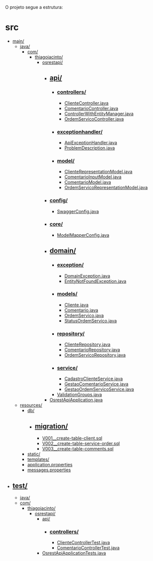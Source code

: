 O projeto segue a estrutura:

# src

* [main/](./src/main)
  * [java/](./src/main/java)
    * [com/](./src/main/java/com)
      * [thiagojacinto/](./src/main/java/com/thiagojacinto)
        * [osrestapi/](./src/main/java/com/thiagojacinto/osrestapi)
          * ## [api/](./src/main/java/com/thiagojacinto/osrestapi/api)
            * ### [controllers/](./src/main/java/com/thiagojacinto/osrestapi/api/controllers)
              * [ClienteController.java](./src/main/java/com/thiagojacinto/osrestapi/api/controllers/ClienteController.java)
              * [ComentarioController.java](./src/main/java/com/thiagojacinto/osrestapi/api/controllers/ComentarioController.java)
              * [ControllerWithEntityManager.java](./src/main/java/com/thiagojacinto/osrestapi/api/controllers/ControllerWithEntityManager.java)
              * [OrdemServicoController.java](./src/main/java/com/thiagojacinto/osrestapi/api/controllers/OrdemServicoController.java)
            * ### [exceptionhandler/](./src/main/java/com/thiagojacinto/osrestapi/api/exceptionhandler)
              * [ApiExceptionHandler.java](./src/main/java/com/thiagojacinto/osrestapi/api/exceptionhandler/ApiExceptionHandler.java)
              * [ProblemDescription.java](./src/main/java/com/thiagojacinto/osrestapi/api/exceptionhandler/ProblemDescription.java)
            * ### [model/](./src/main/java/com/thiagojacinto/osrestapi/api/model)
              * [ClienteRepresentationModel.java](./src/main/java/com/thiagojacinto/osrestapi/api/model/ClienteRepresentationModel.java)
              * [ComentarioInputModel.java](./src/main/java/com/thiagojacinto/osrestapi/api/model/ComentarioInputModel.java)
              * [ComentarioModel.java](./src/main/java/com/thiagojacinto/osrestapi/api/model/ComentarioModel.java)
              * [OrdemServicoRepresentationModel.java](./src/main/java/com/thiagojacinto/osrestapi/api/model/OrdemServicoRepresentationModel.java)
          * ### [config/](./src/main/java/com/thiagojacinto/osrestapi/config)
            * [SwaggerConfig.java](./src/main/java/com/thiagojacinto/osrestapi/config/SwaggerConfig.java)
          * ### [core/](./src/main/java/com/thiagojacinto/osrestapi/core)
            * [ModelMapperConfig.java](./src/main/java/com/thiagojacinto/osrestapi/core/ModelMapperConfig.java)
          * ## [domain/](./src/main/java/com/thiagojacinto/osrestapi/domain)
            * ### [exception/](./src/main/java/com/thiagojacinto/osrestapi/domain/exception)
              * [DomainException.java](./src/main/java/com/thiagojacinto/osrestapi/domain/exception/DomainException.java)
              * [EntityNotFoundException.java](./src/main/java/com/thiagojacinto/osrestapi/domain/exception/EntityNotFoundException.java)
            * ### [models/](./src/main/java/com/thiagojacinto/osrestapi/domain/models)
              * [Cliente.java](./src/main/java/com/thiagojacinto/osrestapi/domain/models/Cliente.java)
              * [Comentario.java](./src/main/java/com/thiagojacinto/osrestapi/domain/models/Comentario.java)
              * [OrdemServico.java](./src/main/java/com/thiagojacinto/osrestapi/domain/models/OrdemServico.java)
              * [StatusOrdemServico.java](./src/main/java/com/thiagojacinto/osrestapi/domain/models/StatusOrdemServico.java)
            * ### [repository/](./src/main/java/com/thiagojacinto/osrestapi/domain/repository)
              * [ClienteRepository.java](./src/main/java/com/thiagojacinto/osrestapi/domain/repository/ClienteRepository.java)
              * [ComentarioRepository.java](./src/main/java/com/thiagojacinto/osrestapi/domain/repository/ComentarioRepository.java)
              * [OrdemServicoRepository.java](./src/main/java/com/thiagojacinto/osrestapi/domain/repository/OrdemServicoRepository.java)
            * ### [service/](./src/main/java/com/thiagojacinto/osrestapi/domain/service)
              * [CadastroClienteService.java](./src/main/java/com/thiagojacinto/osrestapi/domain/service/CadastroClienteService.java)
              * [GestaoComentarioService.java](./src/main/java/com/thiagojacinto/osrestapi/domain/service/GestaoComentarioService.java)
              * [GestaoOrdemServicoService.java](./src/main/java/com/thiagojacinto/osrestapi/domain/service/GestaoOrdemServicoService.java)
            * [ValidationGroups.java](./src/main/java/com/thiagojacinto/osrestapi/domain/ValidationGroups.java)
          * [OsrestApiApplication.java](./src/main/java/com/thiagojacinto/osrestapi/OsrestApiApplication.java)
  * [resources/](./src/main/resources)
    * [db/](./src/main/resources/db)
      * ## [migration/](./src/main/resources/db/migration)
        * [V001__create-table-client.sql](./src/main/resources/db/migration/V001__create-table-client.sql)
        * [V002__create-table-service-order.sql](./src/main/resources/db/migration/V002__create-table-service-order.sql)
        * [V003__create-table-comments.sql](./src/main/resources/db/migration/V003__create-table-comments.sql)
    * [static/](./src/main/resources/static)
    * [templates/](./src/main/resources/templates)
    * [application.properties](./src/main/resources/application.properties)
    * [messages.properties](./src/main/resources/messages.properties)
 * ## [test/](./src/test)
   * [java/](./src/test/java)
    * [com/](./src/test/java/com)
      * [thiagojacinto/](./src/test/java/com/thiagojacinto)
        * [osrestapi/](./src/test/java/com/thiagojacinto/osrestapi)
          * [api/](./src/test/java/com/thiagojacinto/osrestapi/api)
            * ### [controllers/](./src/test/java/com/thiagojacinto/osrestapi/api/controllers)
              * [ClienteControllerTest.java](./src/test/java/com/thiagojacinto/osrestapi/api/controllers/ClienteControllerTest.java)
              * [ComentarioControllerTest.java](./src/test/java/com/thiagojacinto/osrestapi/api/controllers/ComentarioControllerTest.java)
          * [OsrestApiApplicationTests.java](./src/test/java/com/thiagojacinto/osrestapi/OsrestApiApplicationTests.java)
